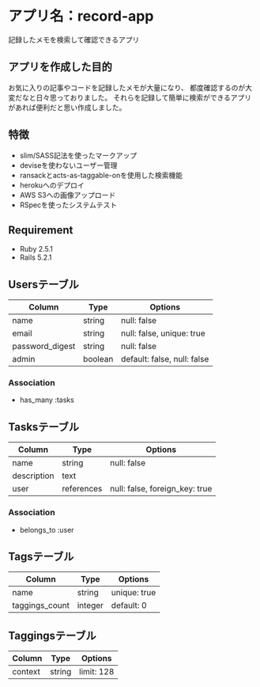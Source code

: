 # アプリ名：record-app
記録したメモを検索して確認できるアプリ

## アプリを作成した目的
お気に入りの記事やコードを記録したメモが大量になり、
都度確認するのが大変だなと日々思っておりました。
それらを記録して簡単に検索ができるアプリがあれば便利だと思い作成しました。

## 特徴

- slim/SASS記法を使ったマークアップ
- deviseを使わないユーザー管理
- ransackとacts-as-taggable-onを使用した検索機能
- herokuへのデプロイ
- AWS S3への画像アップロード
- RSpecを使ったシステムテスト

## Requirement

- Ruby 2.5.1
- Rails 5.2.1


## Usersテーブル

|Column|Type|Options|
|------|----|-------|
|name|string|null: false|
|email|string|null: false, unique: true|
|password_digest|string|null: false|
|admin|boolean|default: false, null: false|

### Association
- has_many :tasks

## Tasksテーブル

|Column|Type|Options|
|------|----|-------|
|name|string|null: false|
|description|text|
|user|references|null: false, foreign_key: true|

### Association
- belongs_to :user

## Tagsテーブル

|Column|Type|Options|
|------|----|-------|
|name|string|unique: true|
|taggings_count|integer|default: 0|

## Taggingsテーブル
|Column|Type|Options|
|------|----|-------|
|context|string|limit: 128|



